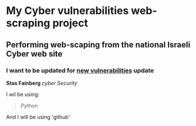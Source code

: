 # My Cyber vulnerabilities web-scraping project 
## Performing web-scaping from the national Israeli Cyber web site
### I want to be updated for <ins>new vulnerabilities</ins> update

**Stas Fainberg**
*cyber Security*

I wil be using:
> Python

And I will be using 'github'

